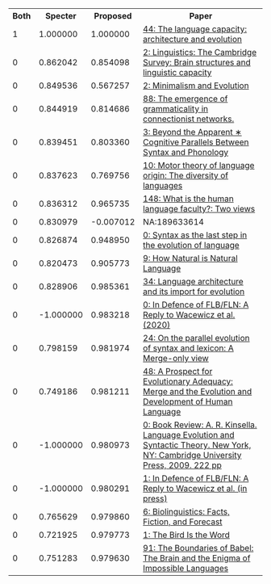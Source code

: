 <html><table><tr>
<th>Both</th>
<th>Specter</th>
<th>Proposed</th>
<th>Paper</th>
</tr>
<tr>
<td>1</td>
<td>1.000000</td>
<td>1.000000</td>
<td><a href="https://www.semanticscholar.org/paper/eea61d076bb155b822dcbc7077563ccce719a0c6">44: The language capacity: architecture and evolution</a></td>
</tr>
<tr>
<td>0</td>
<td>0.862042</td>
<td>0.854098</td>
<td><a href="https://www.semanticscholar.org/paper/eee64dfbe22bf5b9f0b2dd177195561e701454e3">2: Linguistics: The Cambridge Survey: Brain structures and linguistic capacity</a></td>
</tr>
<tr>
<td>0</td>
<td>0.849536</td>
<td>0.567257</td>
<td><a href="https://www.semanticscholar.org/paper/3d86553e8881403eda9add4bbdff193b2735ca57">2: Minimalism and Evolution</a></td>
</tr>
<tr>
<td>0</td>
<td>0.844919</td>
<td>0.814686</td>
<td><a href="https://www.semanticscholar.org/paper/724b26153983e669253226c974860bf00a0312b4">88: The emergence of grammaticality in connectionist networks.</a></td>
</tr>
<tr>
<td>0</td>
<td>0.839451</td>
<td>0.803360</td>
<td><a href="https://www.semanticscholar.org/paper/bae3578822a5dfcfb89dc9969630b0ca36f5912c">3: Beyond the Apparent ∗ Cognitive Parallels Between Syntax and Phonology</a></td>
</tr>
<tr>
<td>0</td>
<td>0.837623</td>
<td>0.769756</td>
<td><a href="https://www.semanticscholar.org/paper/3d2df839d3b752f4a2ab43261182fe30421a5b4f">10: Motor theory of language origin: The diversity of languages</a></td>
</tr>
<tr>
<td>0</td>
<td>0.836312</td>
<td>0.965735</td>
<td><a href="https://www.semanticscholar.org/paper/d9d4c79b66c9345490665291b1395b13f78a82a6">148: What is the human language faculty?: Two views</a></td>
</tr>
<tr>
<td>0</td>
<td>0.830979</td>
<td>-0.007012</td>
<td>NA:189633614</td>
</tr>
<tr>
<td>0</td>
<td>0.826874</td>
<td>0.948950</td>
<td><a href="https://www.semanticscholar.org/paper/77f126ab11090a8d093ac0e4dea0b0474b5f0c6f">0: Syntax as the last step in the evolution of language</a></td>
</tr>
<tr>
<td>0</td>
<td>0.820473</td>
<td>0.905773</td>
<td><a href="https://www.semanticscholar.org/paper/ed111c6d0b96aa5ce865131f22380761e6e58d0f">9: How Natural is Natural Language</a></td>
</tr>
<tr>
<td>0</td>
<td>0.828906</td>
<td>0.985361</td>
<td><a href="https://www.semanticscholar.org/paper/1b01a48f4e9fa7b7e0edb7165ddc2c6fbd678f9f">34: Language architecture and its import for evolution</a></td>
</tr>
<tr>
<td>0</td>
<td>-1.000000</td>
<td>0.983218</td>
<td><a href="https://www.semanticscholar.org/paper/7b685e65b00ef3c5db0d5f5169659af2a4c5d928">0: In Defence of FLB/FLN: A Reply to Wacewicz et al. (2020)</a></td>
</tr>
<tr>
<td>0</td>
<td>0.798159</td>
<td>0.981974</td>
<td><a href="https://www.semanticscholar.org/paper/14750eaf9746a8adc62b88c095b76f216534a656">24: On the parallel evolution of syntax and lexicon: A Merge-only view</a></td>
</tr>
<tr>
<td>0</td>
<td>0.749186</td>
<td>0.981211</td>
<td><a href="https://www.semanticscholar.org/paper/587aecabb0d02621dbd05f5cce4ea23ec561a40e">48: A Prospect for Evolutionary Adequacy: Merge and the Evolution and Development of Human Language</a></td>
</tr>
<tr>
<td>0</td>
<td>-1.000000</td>
<td>0.980973</td>
<td><a href="https://www.semanticscholar.org/paper/da2b3eeaea64ff4f7a2cc6102eb02c2d962a4e1e">0: Book Review: A. R. Kinsella. Language Evolution and Syntactic Theory. New York, NY: Cambridge University Press, 2009. 222 pp</a></td>
</tr>
<tr>
<td>0</td>
<td>-1.000000</td>
<td>0.980291</td>
<td><a href="https://www.semanticscholar.org/paper/651a7b6709d08aaafee9b124e09f4f8f2157cccb">1: In Defence of FLB/FLN: A Reply to Wacewicz et al. (in press)</a></td>
</tr>
<tr>
<td>0</td>
<td>0.765629</td>
<td>0.979860</td>
<td><a href="https://www.semanticscholar.org/paper/23781f2de0c4e010f89e439113f060cd2a393543">6: Biolinguistics: Facts, Fiction, and Forecast</a></td>
</tr>
<tr>
<td>0</td>
<td>0.721925</td>
<td>0.979773</td>
<td><a href="https://www.semanticscholar.org/paper/a04452d824375413463251b73abe16d1d935d2f7">1: The Bird Is the Word</a></td>
</tr>
<tr>
<td>0</td>
<td>0.751283</td>
<td>0.979630</td>
<td><a href="https://www.semanticscholar.org/paper/87ae560e63c87e8d2adb0a68a3b2ba40cfe476fc">91: The Boundaries of Babel: The Brain and the Enigma of Impossible Languages</a></td>
</tr>
</table></html>
